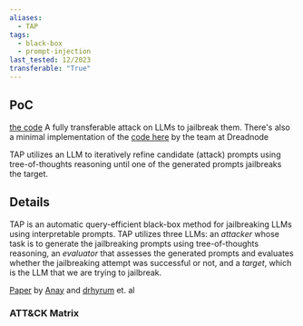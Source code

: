 ```yaml
---
aliases:
  - TAP
tags:
  - black-box
  - prompt-injection
last_tested: 12/2023
transferable: "True"
---
```



## **PoC**
[the code](https://github.com/RICommunity/TAP)
A fully transferable attack on LLMs to jailbreak them. 
There's also a minimal implementation of the [code here](https://github.com/dreadnode/parley) by the team at Dreadnode

TAP utilizes an LLM to iteratively refine candidate (attack) prompts using tree-of-thoughts reasoning until one of the generated prompts jailbreaks the target. 

## **Details**
TAP is an automatic query-efficient black-box method for jailbreaking LLMs using interpretable prompts. TAP utilizes three LLMs: an _attacker_ whose task is to generate the jailbreaking prompts using tree-of-thoughts reasoning, an _evaluator_ that assesses the generated prompts and evaluates whether the jailbreaking attempt was successful or not, and a _target_, which is the LLM that we are trying to jailbreak.

[Paper](https://arxiv.org/abs/2312.02119) 
by [Anay](https://github.com/AnayMehrotra) and [drhyrum](https://github.com/drhyrum) et. al 
### ATT&CK Matrix